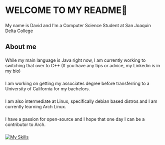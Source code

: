 <h1 align="left">WELCOME TO MY README👋</h1>

###

<p align="left">My name is David and I'm a Computer Science Student at San Joaquin Delta College</p>

###

<h2 align="left">About me</h2>

###

<p align="left">While my main language is Java right now, I am currently working to switching that over to C++ (If you have any tips or advice, my Linkedin is in my bio)</p>

###

<p align="left">I am working on getting my associates degree before transferring to a University of California for my bachelors.</p>

###

<p align="left">I am also intermediate at Linux, specifically debian based distros and I am currently learning Arch Linux.</p>

###

<p align="left">I have a passion for open-source and I hope that one day I can be a contributor to Arch.</p>

###

[![My Skills](https://skillicons.dev/icons?i=java,cpp,linux,ubuntu,arch)](https://skillicons.dev)

###


